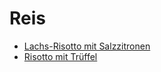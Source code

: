 # Reis
- [Lachs-Risotto mit Salzzitronen](Lachs-RisottomitSalzzitronen.md)
- [Risotto mit Trüffel](RisottomitTrüffel.md)
